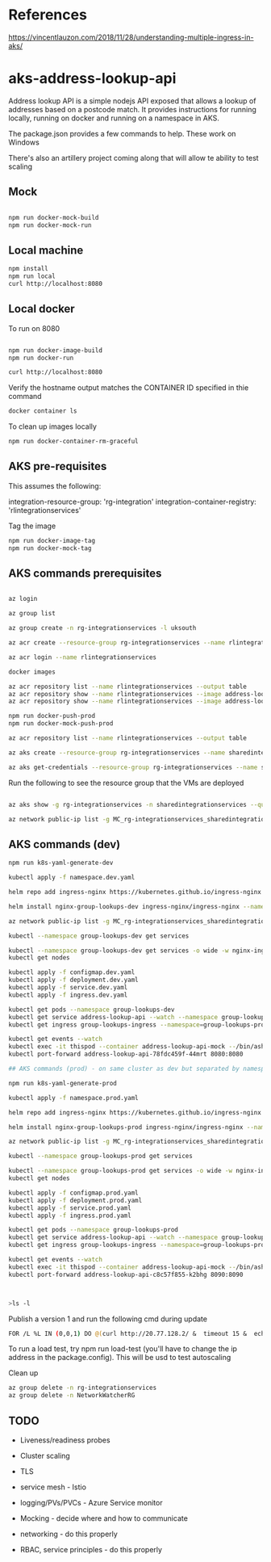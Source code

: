 # References

https://vincentlauzon.com/2018/11/28/understanding-multiple-ingress-in-aks/

# aks-address-lookup-api

Address lookup API is a simple nodejs API exposed that allows a lookup of addresses based on a postcode match. It provides instructions for running locally, running on docker and running on a namespace in AKS.

The package.json provides a few commands to help. These work on Windows 

There's also an artillery project coming along that will allow te ability to test scaling

## Mock

```bash

npm run docker-mock-build
npm run docker-mock-run

```

## Local machine

```bash
npm install
npm run local
curl http://localhost:8080
```

## Local docker

To run on 8080

```bash

npm run docker-image-build
npm run docker-run

curl http://localhost:8080
```

Verify the hostname output matches the CONTAINER ID specified in thie command

```bash
docker container ls
```

To clean up images locally

```bash
npm run docker-container-rm-graceful
```

## AKS pre-requisites

This assumes the following:

integration-resource-group: 'rg-integration'
integration-container-registry: 'rlintegrationservices'

Tag the image

```bash
npm run docker-image-tag
npm run docker-mock-tag
```

## AKS commands prerequisites

```bash

az login

az group list

az group create -n rg-integrationservices -l uksouth

az acr create --resource-group rg-integrationservices --name rlintegrationservices --sku Basic

az acr login --name rlintegrationservices

docker images

az acr repository list --name rlintegrationservices --output table
az acr repository show --name rlintegrationservices --image address-lookup-api:v0
az acr repository show --name rlintegrationservices --image address-lookup-api:v0

npm run docker-push-prod
npm run docker-mock-push-prod

az acr repository list --name rlintegrationservices --output table

az aks create --resource-group rg-integrationservices --name sharedintegrationservices --node-count 2 --generate-ssh-keys --attach-acr rlintegrationservices

az aks get-credentials --resource-group rg-integrationservices --name sharedintegrationservices

```

Run the following to see the resource group that the VMs are deployed

```bash

az aks show -g rg-integrationservices -n sharedintegrationservices --query nodeResourceGroup -o tsv

az network public-ip list -g MC_rg-integrationservices_sharedintegrationservices_uksouth --query [*].ipAddress

```

## AKS commands (dev)

```bash
npm run k8s-yaml-generate-dev

kubectl apply -f namespace.dev.yaml

helm repo add ingress-nginx https://kubernetes.github.io/ingress-nginx

helm install nginx-group-lookups-dev ingress-nginx/ingress-nginx --namespace group-lookups-dev --set controller.replicaCount=2 --set controller.nodeSelector."beta\.kubernetes\.io/os"=linux --set defaultBackend.nodeSelector."beta\.kubernetes\.io/os"=linux --set controller.admissionWebhooks.patch.nodeSelector."beta\.kubernetes\.io/os"=linux --set controller.ingressClass=group-lookups-dev

az network public-ip list -g MC_rg-integrationservices_sharedintegrationservices_uksouth --query [*].ipAddress

kubectl --namespace group-lookups-dev get services

kubectl --namespace group-lookups-dev get services -o wide -w nginx-ingress-ingress-nginx-controller
kubectl get nodes

kubectl apply -f configmap.dev.yaml
kubectl apply -f deployment.dev.yaml
kubectl apply -f service.dev.yaml
kubectl apply -f ingress.dev.yaml

kubectl get pods --namespace group-lookups-dev
kubectl get service address-lookup-api --watch --namespace group-lookups-prod
kubectl get ingress group-lookups-ingress --namespace=group-lookups-prod

kubectl get events --watch
kubectl exec -it thispod --container address-lookup-api-mock --/bin/ash
kubectl port-forward address-lookup-api-78fdc459f-44mrt 8080:8080

## AKS commands (prod) - on same cluster as dev but separated by namespace

npm run k8s-yaml-generate-prod

kubectl apply -f namespace.prod.yaml

helm repo add ingress-nginx https://kubernetes.github.io/ingress-nginx

helm install nginx-group-lookups-prod ingress-nginx/ingress-nginx --namespace group-lookups-prod --set controller.replicaCount=2 --set controller.nodeSelector."beta\.kubernetes\.io/os"=linux --set defaultBackend.nodeSelector."beta\.kubernetes\.io/os"=linux --set controller.admissionWebhooks.patch.nodeSelector."beta\.kubernetes\.io/os"=linux --set controller.ingressClass=group-lookups-prod

az network public-ip list -g MC_rg-integrationservices_sharedintegrationservices_uksouth --query [*].ipAddress

kubectl --namespace group-lookups-prod get services

kubectl --namespace group-lookups-prod get services -o wide -w nginx-ingress-group-lookups-prod
kubectl get nodes

kubectl apply -f configmap.prod.yaml
kubectl apply -f deployment.prod.yaml
kubectl apply -f service.prod.yaml
kubectl apply -f ingress.prod.yaml

kubectl get pods --namespace group-lookups-prod
kubectl get service address-lookup-api --watch --namespace group-lookups-prod
kubectl get ingress group-lookups-ingress --namespace=group-lookups-prod

kubectl get events --watch
kubectl exec -it thispod --container address-lookup-api-mock --/bin/ash
kubectl port-forward address-lookup-api-c8c57f855-k2bhg 8090:8090



>ls -l


```

Publish a version 1 and run the following cmd during update

```bash
FOR /L %L IN (0,0,1) DO @(curl http://20.77.128.2/ &  timeout 15 &  echo.)
```

To run a load test, try npm run load-test (you'll have to change the ip address in the package.config). This will be usd to test autoscaling

Clean up

```bash
az group delete -n rg-integrationservices
az group delete -n NetworkWatcherRG
```

## TODO

* Liveness/readiness probes

* Cluster scaling

* TLS

* service mesh - Istio

* logging/PVs/PVCs - Azure Service monitor

* Mocking - decide where and how to communicate

* networking - do this properly

* RBAC, service principles - do this properly

